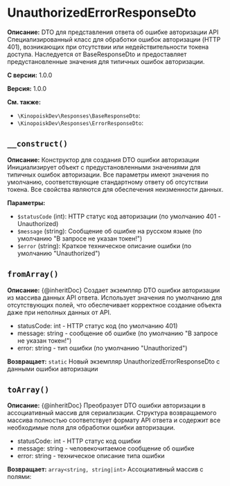 # UnauthorizedErrorResponseDto

**Описание:** DTO для представления ответа об ошибке авторизации API
Специализированный класс для обработки ошибок авторизации (HTTP 401),
возникающих при отсутствии или недействительности токена доступа.
Наследуется от BaseResponseDto и предоставляет предустановленные
значения для типичных ошибок авторизации.

**С версии:** 1.0.0

**Версия:** 1.0.0

**См. также:**

* `\KinopoiskDev\Responses\BaseResponseDto`: 
* `\KinopoiskDev\Responses\ErrorResponseDto`: 

## `__construct()`

**Описание:** Конструктор для создания DTO ошибки авторизации
Инициализирует объект с предустановленными значениями для типичных
ошибок авторизации. Все параметры имеют значения по умолчанию,
соответствующие стандартному ответу об отсутствии токена.
Все свойства являются  для обеспечения неизменности данных.

**Параметры:**

* `$statusCode` (int): HTTP статус код авторизации (по умолчанию 401 - Unauthorized)
* `$message` (string): Сообщение об ошибке на русском языке (по умолчанию "В запросе не указан токен!")
* `$error` (string): Краткое техническое описание ошибки (по умолчанию "Unauthorized")

## `fromArray()`

**Описание:** {@inheritDoc}
Создает экземпляр DTO ошибки авторизации из массива данных API ответа.
Использует значения по умолчанию для отсутствующих полей, что обеспечивает
корректное создание объекта даже при неполных данных от API.
- statusCode: int - HTTP статус код (по умолчанию 401)
- message: string - сообщение об ошибке (по умолчанию "В запросе не указан токен!")
- error: string - тип ошибки (по умолчанию "Unauthorized")

**Возвращает:** `static` Новый экземпляр UnauthorizedErrorResponseDto с данными ошибки авторизации

## `toArray()`

**Описание:** {@inheritDoc}
Преобразует DTO ошибки авторизации в ассоциативный массив для сериализации.
Структура возвращаемого массива полностью соответствует формату API ответа
и содержит все необходимые поля для обработки ошибки авторизации.
- statusCode: int - HTTP статус код ошибки
- message: string - человекочитаемое сообщение об ошибке
- error: string - техническое описание типа ошибки

**Возвращает:** `array<string, string|int>` Ассоциативный массив с полями:

